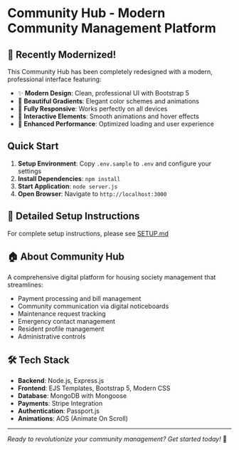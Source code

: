 # Community Hub - Modern Community Management Platform

## 🌟 Recently Modernized!

This Community Hub has been completely redesigned with a modern, professional interface featuring:

- ✨ **Modern Design**: Clean, professional UI with Bootstrap 5
- 🎨 **Beautiful Gradients**: Elegant color schemes and animations
- 📱 **Fully Responsive**: Works perfectly on all devices
- 🔄 **Interactive Elements**: Smooth animations and hover effects
- 🚀 **Enhanced Performance**: Optimized loading and user experience

## Quick Start

1. **Setup Environment**: Copy `.env.sample` to `.env` and configure your settings
2. **Install Dependencies**: `npm install`
3. **Start Application**: `node server.js`
4. **Open Browser**: Navigate to `http://localhost:3000`

## 📖 Detailed Setup Instructions

For complete setup instructions, please see [SETUP.md](SETUP.md)

## 🏠 About Community Hub

A comprehensive digital platform for housing society management that streamlines:
- Payment processing and bill management
- Community communication via digital noticeboards
- Maintenance request tracking
- Emergency contact management
- Resident profile management
- Administrative controls

## 🛠 Tech Stack

- **Backend**: Node.js, Express.js
- **Frontend**: EJS Templates, Bootstrap 5, Modern CSS
- **Database**: MongoDB with Mongoose
- **Payments**: Stripe Integration
- **Authentication**: Passport.js
- **Animations**: AOS (Animate On Scroll)

---

*Ready to revolutionize your community management? Get started today!* 🚀
